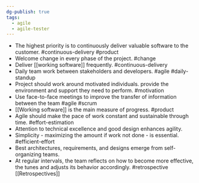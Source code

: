 ```yaml
---
dg-publish: true
tags:
  - agile
  - agile-tester
---
```

- The highest priority is to continuously deliver valuable software to the customer. #continuous-delivery #product
- Welcome change in every phase of the project. #change 
- Deliver [[working software]] frequently. #continuous-delivery 
- Daily team work between stakeholders and developers. #agile #daily-standup 
- Project should work around motivated individuals. provide the environment and support they need to perform. #motivation
- Use face-to-face meetings to improve the transfer of information between the team #agile #scrum
- [[Working software]] is the main measure of progress. #product 
- Agile should make the pace of work constant and sustainable through time. #effort-estimation
- Attention to technical excellence and good design enhances agility.
- Simplicity - maximizing the amount if work not done - is essential. #efficient-effort
- Best architectures, requirements, and designs emerge from self-organizing teams. 
- At regular intervals, the team reflects on how to become more effective, the tunes and adjusts its behavior accordingly. #retrospective [[Retrospectives]]